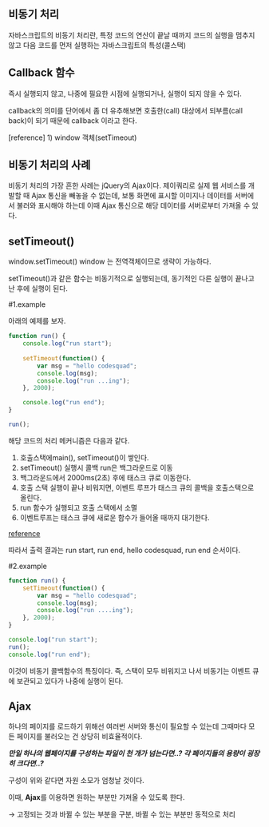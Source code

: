## 비동기 처리

자바스크립트의 비동기 처리란, 특정 코드의 연산이 끝날 때까지 코드의 실행을 멈추지 않고 다음 코드를 먼저 실행하는 자바스크립트의 특성(콜스택)

## Callback 함수

즉시 실행되지 않고, 나중에 필요한 시점에 실행되거나, 실행이 되지 않을 수 있다.

callback의 의미를 단어에서 좀 더 유추해보면 호출한(call) 대상에서 되부름(call back)이 되기 때문에 callback 이라고 한다.

[reference] 1) window 객체(setTimeout)

## 비동기 처리의 사례

비동기 처리의 가장 흔한 사례는 jQuery의 Ajax이다. 제이쿼리로 실제 웹 서비스를 개발할 때 Ajax 통신을  빼놓을 수 없는데, 보통 화면에 표시할 이미지나 데이터를 서버에서 불러와 표시해야 하는데 이때 Ajax 통신으로 해당 데이터를 서버로부터 가져올 수 있다.

## setTimeout()

window.setTimeout() window 는 전역객체이므로 생략이 가능하다.

setTimeout()과 같은 함수는 비동기적으로 실행되는데, 동기적인 다른 실행이 끝나고 난 후에 실행이 된다.

#1.example 

아래의 예제를 보자.

```jsx
function run() {
	console.log("run start");
	
	setTimeout(function() {
		var msg = "hello codesquad";
		console.log(msg);
		console.log("run ...ing");
	}, 2000);

	console.log("run end");
}

run(); 
```

해당 코드의 처리 메커니즘은 다음과 같다.

1. 호출스택에main(), setTimeout()이 쌓인다.
2. setTimeout() 실행시 콜백 run은 백그라운드로 이동
3. 백그라운드에서 2000ms(2초) 후에 태스크 큐로 이동한다.
4. 호출 스택 실행이 끝나 비워지면, 이벤트 루프가 태스크 큐의 콜백을 호출스택으로 올린다.
5. run 함수가 실행되고 호출 스택에서 소멸
6. 이벤트루프는 태스크 큐에 새로운 함수가 들어올 때까지 대기한다.

[reference]([https://www.zerocho.com/category/JavaScript/post/597f34bbb428530018e8e6e2](https://www.zerocho.com/category/JavaScript/post/597f34bbb428530018e8e6e2))

따라서 출력 결과는 run start, run end, hello codesquad, run end 순서이다.

#2.example

```jsx
function run() {
	setTimeout(function() {
		var msg = "hello codesquad";
		console.log(msg);
		console.log("run ....ing");
	}, 2000);
}

console.log("run start");
run();
console.log("run end");
```

이것이 비동기 콜백함수의 특징이다. 즉, 스택이 모두 비워지고 나서 비동기는 이벤트 큐에 보관되고 있다가 나중에 실행이 된다.

## Ajax

하나의 페이지를 로드하기 위해선 여러번 서버와 통신이 필요할 수 있는데 그때마다 모든 페이지를 불러오는 건 상당히 비효율적이다.

***만일 하나의 웹페이지를 구성하는 파일이 천 개가 넘는다면..? 각 페이지들의 용량이 굉장히 크다면..?***

구성이 위와 같다면 자원 소모가 엄청날 것이다.

이때, **Ajax**를 이용하면 원하는 부분만 가져올 수 있도록 한다.

→ 고정되는 것과 바뀔 수 있는 부분을 구분, 바뀔 수 있는 부분만 동적으로 처리

